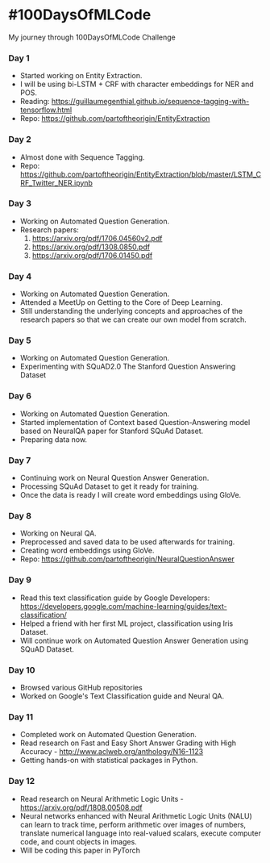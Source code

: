 # #100DaysOfMLCode

My journey through 100DaysOfMLCode Challenge

### Day 1
- Started working on Entity Extraction.
- I will be using bi-LSTM + CRF with character embeddings for NER and POS.
- Reading: https://guillaumegenthial.github.io/sequence-tagging-with-tensorflow.html
- Repo: https://github.com/partoftheorigin/EntityExtraction

### Day 2
- Almost done with Sequence Tagging.
- Repo: https://github.com/partoftheorigin/EntityExtraction/blob/master/LSTM_CRF_Twitter_NER.ipynb

### Day 3
- Working on Automated Question Generation.
- Research papers:
  1. https://arxiv.org/pdf/1706.04560v2.pdf
  2. https://arxiv.org/pdf/1308.0850.pdf
  3. https://arxiv.org/pdf/1706.01450.pdf

### Day 4
- Working on Automated Question Generation.
- Attended a MeetUp on Getting to the Core of Deep Learning.
- Still understanding the underlying concepts and approaches of the research papers so that we can create our own model from scratch.

### Day 5
- Working on Automated Question Generation.
- Experimenting with SQuAD2.0 The Stanford Question Answering Dataset

### Day 6
- Working on Automated Question Generation.
- Started implementation of Context based Question-Answering model based on NeuralQA paper for Stanford SQuAd Dataset.
- Preparing data now.

### Day 7
- Continuing work on Neural Question Answer Generation.
- Processing SQuAd Dataset to get it ready for training.
- Once the data is ready I will create word embeddings using GloVe.

### Day 8
- Working on Neural QA.
- Preprocessed and saved data to be used afterwards for training.
- Creating word embeddings using GloVe.
- Repo: https://github.com/partoftheorigin/NeuralQuestionAnswer

### Day 9
- Read this text classification guide by Google Developers: https://developers.google.com/machine-learning/guides/text-classification/
- Helped a friend with her first ML project, classification using Iris Dataset.
- Will continue work on Automated Question Answer Generation using SQuAD Dataset.

### Day 10
- Browsed various GitHub repositories
- Worked on Google's Text Classification guide and Neural QA.

### Day 11
- Completed work on Automated Question Generation.
- Read research on Fast and Easy Short Answer Grading with High Accuracy - http://www.aclweb.org/anthology/N16-1123
- Getting hands-on with statistical packages in Python.

### Day 12
- Read research on Neural Arithmetic Logic Units - https://arxiv.org/pdf/1808.00508.pdf
- Neural networks enhanced with Neural Arithmetic Logic Units (NALU) can learn to track time, perform arithmetic over images of numbers, translate numerical language into real-valued scalars, execute computer code, and count objects in images.
- Will be coding this paper in PyTorch
